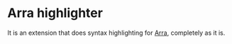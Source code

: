 # Arra highlighter
It is an extension that does syntax highlighting for [Arra](https://github.com/shizukani-cp/arra), completely as it is.